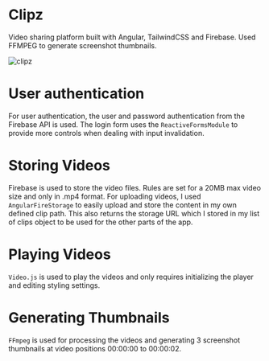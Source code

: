 # Clipz
Video sharing platform built with Angular, TailwindCSS and Firebase. Used FFMPEG to generate screenshot thumbnails.

![clipz](https://user-images.githubusercontent.com/56903269/209942519-05798022-ebca-44fb-94af-0aa75a41f626.png)

# User authentication
For user authentication, the user and password authentication from the Firebase API is used. The login form uses the `ReactiveFormsModule` to provide more controls when dealing with input invalidation.

# Storing Videos
Firebase is used to store the video files. Rules are set for a 20MB max video size and only in .mp4 format. For uploading videos, I used `AngularFireStorage` to easily upload and store the content in my own defined clip path. This also returns the storage URL which I stored in my list of clips object to be used for the other parts of the app.

# Playing Videos
`Video.js` is used to play the videos and only requires initializing the player and editing styling settings.

# Generating Thumbnails
`FFmpeg` is used for processing the videos and generating 3 screenshot thumbnails at video positions 00:00:00 to 00:00:02. 




